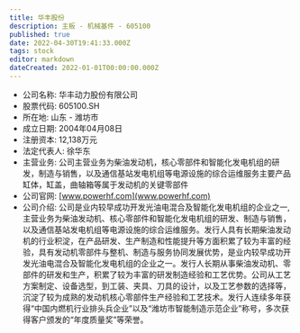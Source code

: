 ```yaml
---
title: 华丰股份
description: 主板 - 机械基件 - 605100
published: true
date: 2022-04-30T19:41:33.000Z
tags: stock
editor: markdown
dateCreated: 2022-01-01T00:00:00.000Z
---
```


- 公司名称: 华丰动力股份有限公司
- 股票代码: 605100.SH
- 所在地: 山东 - 潍坊市
- 成立日期: 2004年04月08日
- 注册资本: 12,138万元
- 法定代表人: 徐华东
- 主营业务: 公司主营业务为柴油发动机，核心零部件和智能化发电机组的研发，制造与销售，以及通信基站发电机组等电源设施的综合运维服务主要产品缸体，缸盖，曲轴箱等属于发动机的关键零部件
- 公司官网: [www.powerhf.com](www.powerhf.com)
- 公司介绍: 公司是业内较早成功开发光油电混合及智能化发电机组的企业之一,主营业务为柴油发动机、核心零部件和智能化发电机组的研发、制造与销售，以及通信基站发电机组等电源设施的综合运维服务。发行人具有长期柴油发动机的行业积淀，在产品研发、生产制造和性能提升等方面积累了较为丰富的经验，具有发动机零部件与整机、制造与服务协同发展优势，是业内较早成功开发光油电混合及智能化发电机组的企业之一。发行人长期从事柴油发动机、零部件的研发和生产，积累了较为丰富的研发制造经验和工艺优势。公司从工艺方案制定、设备选型，到工装、夹具、刀具的设计，以及工艺参数的选择等，沉淀了较为成熟的发动机核心零部件生产经验和工艺技术。发行人连续多年获得“中国内燃机行业排头兵企业”以及“潍坊市智能制造示范企业”称号，多次获得客户颁发的“年度质量奖”等荣誉。


